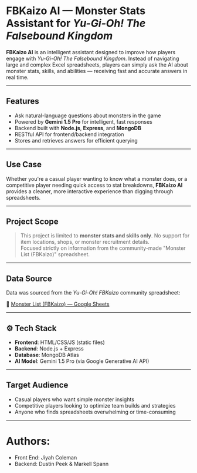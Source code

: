 #  FBKaizo AI — Monster Stats Assistant for *Yu-Gi-Oh! The Falsebound Kingdom*

**FBKaizo AI** is an intelligent assistant designed to improve how players engage with *Yu-Gi-Oh! The Falsebound Kingdom*. Instead of navigating large and complex Excel spreadsheets, players can simply ask the AI about monster stats, skills, and abilities — receiving fast and accurate answers in real time.

---

##  Features

-  Ask natural-language questions about monsters in the game
-  Powered by **Gemini 1.5 Pro** for intelligent, fast responses
-  Backend built with **Node.js**, **Express**, and **MongoDB**
-  RESTful API for frontend/backend integration
-  Stores and retrieves answers for efficient querying

---

##  Use Case

Whether you're a casual player wanting to know what a monster does, or a competitive player needing quick access to stat breakdowns, **FBKaizo AI** provides a cleaner, more interactive experience than digging through spreadsheets.

---

##  Project Scope

> This project is limited to **monster stats and skills only**.
>  No support for item locations, shops, or monster recruitment details.  
>  Focused strictly on information from the community-made "Monster List (FBKaizo)" spreadsheet.

---

##  Data Source

Data was sourced from the *Yu-Gi-Oh! FBKaizo* community spreadsheet:

📎 [Monster List (FBKaizo) — Google Sheets](https://docs.google.com/spreadsheets/d/1II05Gkfgh4mkVTZ2ozaMvYJdfJ-Wq7xkwkL0L1BRmC4/edit?usp=sharing)

---

## ⚙️ Tech Stack

- **Frontend**: HTML/CSS/JS (static files)
- **Backend**: Node.js + Express
- **Database**: MongoDB Atlas
- **AI Model**: Gemini 1.5 Pro (via Google Generative AI API)

---

##  Target Audience

-  Casual players who want simple monster insights
-  Competitive players looking to optimize team builds and strategies
-  Anyone who finds spreadsheets overwhelming or time-consuming

---

# Authors:
- Front End: Jiyah Coleman
- Backend: Dustin Peek & Markell Spann

